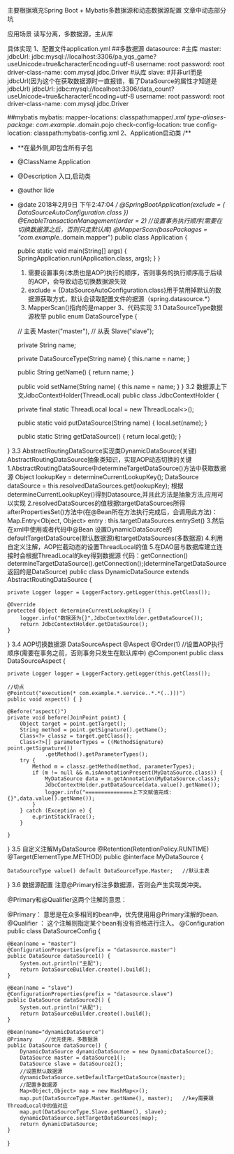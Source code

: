 主要根据填充Spring Boot + Mybatis多数据源和动态数据源配置 文章中动态部分坑

应用场景
    读写分离，多数据源，主从库

具体实现
1、配置文件application.yml
##多数据源
datasource:
  #主库
  master:
    jdbcUrl: jdbc:mysql://localhost:3306/pa_yqs_game?useUnicode=true&characterEncoding=utf-8
    username: root
    password: root
    driver-class-name: com.mysql.jdbc.Driver
  #从库
  slave:
    #并非url而是jdbcUrl(因为这个在获取数据源时一直报错，看了DataSource的属性才知道是jdbcUrl)
    jdbcUrl: jdbc:mysql://localhost:3306/data_count?useUnicode=true&characterEncoding=utf-8
    username: root
    password: root
    driver-class-name: com.mysql.jdbc.Driver
      
##mybatis
mybatis:
  mapper-locations: classpath:mapper/*.xml
  type-aliases-package: com.example.*.domain.pojo
  check-config-location: true
  config-location: classpath:mybatis-config.xml
2、Application启动类
/**
 * **在最外侧,即包含所有子包 
 * @ClassName Application
 * @Description 入口,启动类
 * @author lide
 * @date 2018年2月9日 下午2:47:04
 */
@SpringBootApplication(exclude = {
        DataSourceAutoConfiguration.class
})
@EnableTransactionManagement(order = 2)	//设置事务执行顺序(需要在切换数据源之后，否则只走默认库)
@MapperScan(basePackages = "com.example.*.domain.mapper")
public class Application {

	public static void main(String[] args) {
		SpringApplication.run(Application.class, args);
	}
}
    1.  需要设置事务(本质也是AOP)执行的顺序，否则事务的执行顺序高于后续的AOP，会导致动态切换数据源失效
   2. exclude = {DataSourceAutoConfiguration.class}用于禁用掉默认的数据源获取方式，默认会读取配置文件的据源（spring.datasource.*）
    3. MapperScan()指向的是mapper
3、代码实现
3.1 DataSourceType数据源枚举
public enum DataSourceType {

	// 主表
	Master("master"),
	// 从表
	Slave("slave");

	private String name;

	private DataSourceType(String name) {
		this.name = name;
	}

	public String getName() {
		return name;
	}

	public void setName(String name) {
		this.name = name;
	}
}
3.2 数据源上下文JdbcContextHolder(ThreadLocal)
public class JdbcContextHolder {
	
	private final static ThreadLocal<String> local = new ThreadLocal<>();
	
	public static void putDataSource(String name) {
		local.set(name);
	}
	
	public static String getDataSource() {
		return local.get();
	}
	
}
3.3 AbstractRoutingDataSource实现类DynamicDataSource(关键)
    AbstractRoutingDataSource抽象类知识，实现AOP动态切换的关键
    1.AbstractRoutingDataSource中determineTargetDataSource()方法中获取数据源 
		Object lookupKey = determineCurrentLookupKey();
		DataSource dataSource = this.resolvedDataSources.get(lookupKey);
		根据determineCurrentLookupKey()得到Datasource,并且此方法是抽象方法,应用可以实现
    2.resolvedDataSources的值根据targetDataSources所得
			afterPropertiesSet()方法中(在@Bean所在方法执行完成后，会调用此方法)：
				Map.Entry<Object, Object> entry : this.targetDataSources.entrySet()
    3.然后在xml中使用<bean>或者代码中@Bean 设置DynamicDataSource的defaultTargetDataSource(默认数据源)和targetDataSources(多数据源)
    4.利用自定义注解，AOP拦截动态的设置ThreadLocal的值
    5.在DAO层与数据库建立连接时会根据ThreadLocal的key得到数据源
		代码：getConnection()
				determineTargetDataSource().getConnection();(determineTargetDataSource返回的是DataSource)
public class DynamicDataSource extends AbstractRoutingDataSource {

	private Logger logger = LoggerFactory.getLogger(this.getClass());
	
	@Override
	protected Object determineCurrentLookupKey() {
		logger.info("数据源为{}",JdbcContextHolder.getDataSource());
		return JdbcContextHolder.getDataSource();
	}
	
}
3.4 AOP切换数据源 DataSourceAspect
@Aspect
@Order(1)	//设置AOP执行顺序(需要在事务之前，否则事务只发生在默认库中)
@Component
public class DataSourceAspect {
	
	private Logger logger = LoggerFactory.getLogger(this.getClass());
	
	//切点
	@Pointcut("execution(* com.example.*.service..*.*(..)))")
	public void aspect() { }
	
	@Before("aspect()")
	private void before(JoinPoint point) {
		Object target = point.getTarget();  
        String method = point.getSignature().getName();  
        Class<?> classz = target.getClass();  
        Class<?>[] parameterTypes = ((MethodSignature) point.getSignature())  
                .getMethod().getParameterTypes();  
        try {  
            Method m = classz.getMethod(method, parameterTypes);  
            if (m != null && m.isAnnotationPresent(MyDataSource.class)) {  
            	MyDataSource data = m.getAnnotation(MyDataSource.class);  
                JdbcContextHolder.putDataSource(data.value().getName()); 
                logger.info("===============上下文赋值完成:{}",data.value().getName());
            }  
        } catch (Exception e) {  
            e.printStackTrace();  
        }  
        
	}
}
3.5 自定义注解MyDataSource
@Retention(RetentionPolicy.RUNTIME)  
@Target(ElementType.METHOD) 
public @interface MyDataSource {

	DataSourceType value() default DataSourceType.Master;	//默认主表
	
}
3.6 数据源配置
注意@Primary标注多数据源，否则会产生实现类冲突。

@Primary和@Qualifier这两个注解的意思：　　

@Primary：  意思是在众多相同的bean中，优先使用用@Primary注解的bean.
@Qualifier ： 这个注解则指定某个bean有没有资格进行注入。
@Configuration
public class DataSourceConfig {

	@Bean(name = "master")
	@ConfigurationProperties(prefix = "datasource.master") 
	public DataSource dataSource1() {
		System.out.println("主配");
		return DataSourceBuilder.create().build();
	}

	@Bean(name = "slave")
	@ConfigurationProperties(prefix = "datasource.slave") 
	public DataSource dataSource2() {
		System.out.println("从配");
		return DataSourceBuilder.create().build();
	}
	
	@Bean(name="dynamicDataSource")
	@Primary	//优先使用，多数据源
	public DataSource dataSource() {
		DynamicDataSource dynamicDataSource = new DynamicDataSource();
		DataSource master = dataSource1();
		DataSource slave = dataSource2();
		//设置默认数据源
		dynamicDataSource.setDefaultTargetDataSource(master);	
		//配置多数据源
		Map<Object,Object> map = new HashMap<>();
		map.put(DataSourceType.Master.getName(), master);	//key需要跟ThreadLocal中的值对应
		map.put(DataSourceType.Slave.getName(), slave);
		dynamicDataSource.setTargetDataSources(map);			
		return dynamicDataSource;
	}
	
}
